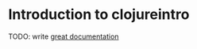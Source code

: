 # Introduction to clojureintro

TODO: write [great documentation](http://jacobian.org/writing/what-to-write/)
